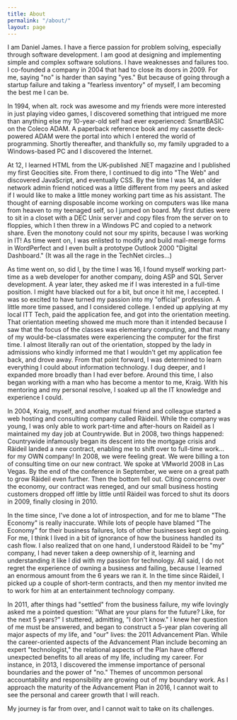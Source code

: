 ```yaml
---
title: About
permalink: "/about/"
layout: page
---
```


I am Daniel James. I have a fierce passion for problem solving, especially through software development. I am good at designing and implementing simple and complex software solutions. I have weaknesses and failures too. I co-founded a company in 2004 that had to close its doors in 2009. For me, saying "no" is harder than saying "yes." But because of going through a startup failure and taking a "fearless inventory" of myself, I am becoming the best me I can be.

In 1994, when alt. rock was awesome and my friends were more interested in just playing video games, I discovered something that intrigued me more than anything else my 10-year-old self had ever experienced: SmartBASIC on the Coleco ADAM. A paperback reference book and my cassette deck-powered ADAM were the portal into which I entered the world of programming. Shortly thereafter, and thankfully so, my family upgraded to a Windows-based PC and I discovered the Internet.

At 12, I learned HTML from the UK-published .NET magazine and I published my first Geocities site. From there, I continued to dig into "The Web" and discovered JavaScript, and eventually CSS. By the time I was 14, an older network admin friend noticed was a little different from my peers and asked if I would like to make a little money working part time as his assistant. The thought of earning disposable income working on computers was like mana from heaven to my teenaged self, so I jumped on board. My first duties were to sit in a closet with a DEC Unix server and copy files from the server on to floppies, which I then threw in a Windows PC and copied to a network share. Even the monotony could not sour my spirits, because I was working in IT! As time went on, I was enlisted to modify and build mail-merge forms in WordPerfect and I even built a prototype Outlook 2000 "Digital Dashboard." (It was all the rage in the TechNet circles...)

As time went on, so did I, by the time I was 16, I found myself working part-time as a web developer for another company, doing ASP and SQL Server development. A year later, they asked me if I was interested in a full-time position. I might have blacked out for a bit, but once it hit me, I accepted. I was so excited to have turned my passion into my "official" profession. A little more time passed, and I considered college. I ended up applying at my local ITT Tech, paid the application fee, and got into the orientation meeting. That orientation meeting showed me much more than it intended because I saw that the focus of the classes was elementary computing, and that many of my would-be-classmates were experiencing the computer for the first time. I almost literally ran out of the orientation, stopped by the lady in admissions who kindly informed me that I wouldn't get my application fee back, and drove away. From that point forward, I was determined to learn everything I could about information technology. I dug deeper, and I expanded more broadly than I had ever before. Around this time, I also began working with a man who has become a mentor to me, Kraig. With his mentoring and my personal resolve, I soaked up all the IT knowledge and experience I could.

In 2004, Kraig, myself, and another mutual friend and colleague started a web hosting and consulting company called Ràideil. While the company was young, I was only able to work part-time and after-hours on Raideil as I maintained my day job at Countrywide. But in 2008, two things happened: Countrywide infamously began its descent into the mortgage crisis and Ràideil landed a new contract, enabling me to shift over to full-time work... for my OWN company! In 2008, we were feeling great. We were billing a ton of consulting time on our new contract. We spoke at VMworld 2008 in Las Vegas. By the end of the conference in September, we were on a great path to grow Ràideil even further. Then the bottom fell out. Citing concerns over the economy, our contract was reneged, and our small business hosting customers dropped off little by little until Ràideil was forced to shut its doors in 2009, finally closing in 2010.

In the time since, I've done a lot of introspection, and for me to blame "The Economy" is really inaccurate. While lots of people have blamed "The Economy" for their business failures, lots of other businesses kept on going. For me, I think I lived in a bit of ignorance of how the business handled its cash flow. I also realized that on one hand, I understood Ràideil to be "my" company, I had never taken a deep ownership of it, learning and understanding it like I did with my passion for technology. All said, I do not regret the experience of owning a business and failing, because I learned an enormous amount from the 6 years we ran it. In the time since Ràideil, I picked up a couple of short-term contracts, and then my mentor invited me to work for him at an entertainment technology company.

In 2011, after things had "settled" from the business failure, my wife lovingly asked me a pointed question: "What are your plans for the future? Like, for the next 5 years?" I stuttered, admitting, "I don't know." I knew her question of me must be answered, and began to construct a 5-year plan covering all major aspects of my life, and "our" lives: the 2011 Advancement Plan. While the career-oriented aspects of the Advancement Plan include becoming an expert "technologist," the relational aspects of the Plan have offered unexpected benefits to all areas of my life, including my career. For instance, in 2013, I discovered the immense importance of personal boundaries and the power of "no." Themes of uncommon personal accountability and responsibility are growing out of my boundary work. As I approach the maturity of the Advancement Plan in 2016, I cannot wait to see the personal and career growth that I will reach.

My journey is far from over, and I cannot wait to take on its challenges.
